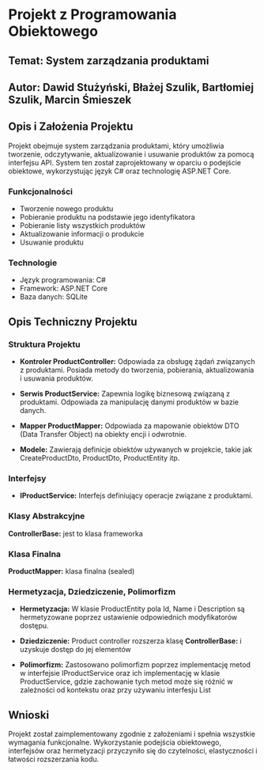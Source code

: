 # Projekt z Programowania Obiektowego

## Temat: System zarządzania produktami

## Autor: Dawid Stużyński, Błażej Szulik, Bartłomiej Szulik, Marcin Śmieszek

## Opis i Założenia Projektu

Projekt obejmuje system zarządzania produktami, który umożliwia tworzenie, odczytywanie, aktualizowanie i usuwanie
produktów za pomocą interfejsu API. System ten został zaprojektowany w oparciu o podejście obiektowe, wykorzystując
język C# oraz technologię ASP.NET Core.

### Funkcjonalności

- Tworzenie nowego produktu
- Pobieranie produktu na podstawie jego identyfikatora
- Pobieranie listy wszystkich produktów
- Aktualizowanie informacji o produkcie
- Usuwanie produktu

### Technologie

- Język programowania: C#
- Framework: ASP.NET Core
- Baza danych: SQLite

## Opis Techniczny Projektu

### Struktura Projektu

- **Kontroler ProductController:** Odpowiada za obsługę żądań związanych z produktami. Posiada metody do tworzenia,
  pobierania, aktualizowania i usuwania produktów.

- **Serwis ProductService:** Zapewnia logikę biznesową związaną z produktami. Odpowiada za manipulację danymi produktów
  w bazie danych.

- **Mapper ProductMapper:** Odpowiada za mapowanie obiektów DTO (Data Transfer Object) na obiekty encji i odwrotnie.

- **Modele:** Zawierają definicje obiektów używanych w projekcie, takie jak CreateProductDto, ProductDto, ProductEntity
  itp.

### Interfejsy

- **IProductService:** Interfejs definiujący operacje związane z produktami.

### Klasy Abstrakcyjne

**ControllerBase:** jest to klasa frameworka

### Klasa Finalna

**ProductMapper:** klasa finalna (sealed)

### Hermetyzacja, Dziedziczenie, Polimorfizm

- **Hermetyzacja:** W klasie ProductEntity pola Id, Name i Description są hermetyzowane poprzez ustawienie odpowiednich
  modyfikatorów dostępu.

- **Dziedziczenie:** Product controller rozszerza klasę **ControllerBase:** i uzyskuje dostęp do jej elementów

- **Polimorfizm:** Zastosowano polimorfizm poprzez implementację metod w interfejsie IProductService oraz ich
  implementację w klasie ProductService, gdzie zachowanie tych metod może się różnić w zależności od kontekstu oraz przy
  używaniu interfesju List

## Wnioski

Projekt został zaimplementowany zgodnie z założeniami i spełnia wszystkie wymagania funkcjonalne. Wykorzystanie
podejścia obiektowego, interfejsów oraz hermetyzacji przyczyniło się do czytelności, elastyczności i łatwości
rozszerzania kodu. 
